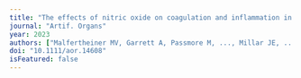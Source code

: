 ```yaml
---
title: "The effects of nitric oxide on coagulation and inflammation in ex-vivo models of extracorporeal membrane oxygenation and cardiopulmonary bypass."
journal: "Artif. Organs"
year: 2023
authors: ["Malfertheiner MV, Garrett A, Passmore M, ..., Millar JE, ..., Fraser JF."]
doi: "10.1111/aor.14608"
isFeatured: false
---
```

